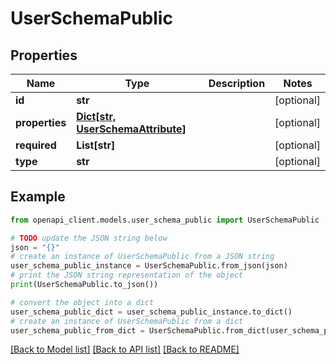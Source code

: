 # UserSchemaPublic


## Properties

Name | Type | Description | Notes
------------ | ------------- | ------------- | -------------
**id** | **str** |  | [optional] 
**properties** | [**Dict[str, UserSchemaAttribute]**](UserSchemaAttribute.md) |  | [optional] 
**required** | **List[str]** |  | [optional] 
**type** | **str** |  | [optional] 

## Example

```python
from openapi_client.models.user_schema_public import UserSchemaPublic

# TODO update the JSON string below
json = "{}"
# create an instance of UserSchemaPublic from a JSON string
user_schema_public_instance = UserSchemaPublic.from_json(json)
# print the JSON string representation of the object
print(UserSchemaPublic.to_json())

# convert the object into a dict
user_schema_public_dict = user_schema_public_instance.to_dict()
# create an instance of UserSchemaPublic from a dict
user_schema_public_from_dict = UserSchemaPublic.from_dict(user_schema_public_dict)
```
[[Back to Model list]](../README.md#documentation-for-models) [[Back to API list]](../README.md#documentation-for-api-endpoints) [[Back to README]](../README.md)


